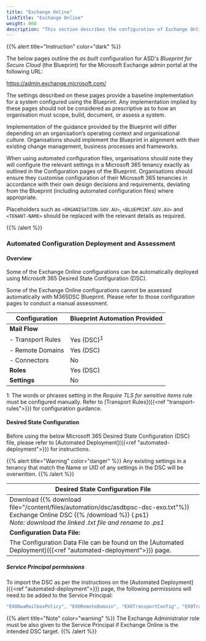 ```yaml
---
title: "Exchange Online"
linkTitle: "Exchange Online"
weight: 060
description: "This section describes the configuration of Exchange Online associated with systems built according to guidance in ASD's Blueprint for Secure Cloud."
---
```


{{% alert title="Instruction" color="dark" %}}

The below pages outline the *as built* configuration for ASD's *Blueprint for Secure Cloud* (the Blueprint) for the Microsoft Exchange admin portal at the following URL:

<https://admin.exchange.microsoft.com/>

The settings described on these pages provide a baseline implementation for a system configured using the Blueprint. Any implementation implied by these pages should not be considered as prescriptive as to how an organisation must scope, build, document, or assess a system.

Implementation of the guidance provided by the Blueprint will differ depending on an organisation’s operating context and organisational culture. Organisations should implement the Blueprint in alignment with their existing change management, business processes and frameworks.

When using automated configuration files, organisations should note they will configure the relevant settings in a Microsoft 365 tenancy exactly as outlined in the Configuration pages of the Blueprint. Organisations should ensure they customise configuration of their Microsoft 365 tenancies in accordance with their own design decisions and requirements, deviating from the Blueprint (including automated configuration files) where appropriate.

Placeholders such as `<ORGANISATION.GOV.AU>`, `<BLUEPRINT.GOV.AU>` and `<TENANT-NAME>` should be replaced with the relevant details as required.

{{% /alert %}}

### Automated Configuration Deployment and Assessment

#### Overview

Some of the Exchange Online configurations can be automatically deployed using Microsoft 365 Desired State Configuration (DSC).

Some of the Exchange Online configurations cannot be assessed automatically with M365DSC Blueprint. Please refer to those configuration pages to conduct a manual assessment.

| Configuration     | Blueprint Automation Provided |
| ----------------- | ----------------------------- |
| **Mail Flow**     |                               |
| - Transport Rules | Yes (DSC)<sup>1</sup>         |
| - Remote Domains  | Yes (DSC)                     |
| - Connectors      | No                            |
| **Roles**         | Yes (DSC)                     |
| **Settings**      | No                            |

1: The words or phrases setting in the *Require TLS for sensitive items* rule must be configured manually. Refer to [Transport Rules]({{<ref "transport-rules">}}) for configuration guidance.

#### Desired State Configuration

Before using the below Microsoft 365 Desired State Configuration (DSC) file, please refer to [Automated Deployment]({{<ref "automated-deployment">}}) for instructions.

{{% alert title="Warning" color="danger" %}}
Any existing settings in a tenancy that match the Name or UID of any settings in the DSC will be overwritten.
{{% /alert %}}

| Desired State Configuration File                                                                                                                                                             |
| -------------------------------------------------------------------------------------------------------------------------------------------------------------------------------------------- |
| Download {{% download file="/content/files/automation/dsc/asdbpsc-dsc-exo.txt"%}} Exchange Online DSC {{% /download %}} (.ps1) <br> *Note: download the linked .txt file and rename to .ps1* |
| **Configuration Data File:**                                                                                                                                                                 |
| The Configuration Data File can be found on the [Automated Deployment]({{<ref "automated-deployment">}}) page.                                                                               |

##### Service Principal permissions

To import the DSC as per the instructions on the [Automated Deployment]({{<ref "automated-deployment">}}) page, the following permissions will need to be added to the Service Principal:

```powershell
"EXOOwaMailboxPolicy", "EXORemoteDomain", "EXOTransportConfig", "EXOTransportRule"
```

{{% alert title="Note" color="warning" %}}
The Exchange Administrator role must be also given to the Service Principal if Exchange Online is the intended DSC target.
{{% /alert %}}
